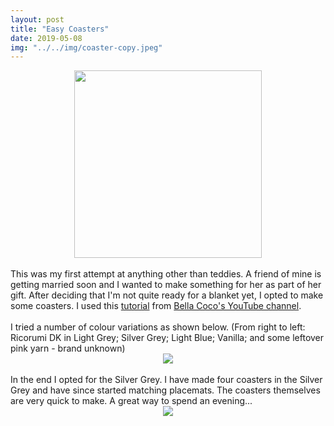 ```yaml
---
layout: post
title: "Easy Coasters"
date: 2019-05-08
img: "../../img/coaster-copy.jpeg"
---
```

<div style="text-align: center"><img src="../../../img/coaster_brown.jpg" width="300"></div>
<br>
This was my first attempt at anything other than teddies. A friend of mine is getting married soon and I wanted to make something for her as part of her gift. After deciding that I'm not quite ready for a blanket yet, I opted to make some coasters. I used this <a href="https://www.youtube.com/watch?v=Ium6UBEEpm0" target="_blank">tutorial</a> from <a href="https://www.youtube.com/user/sa8rah56" target="_blank">Bella Coco's YouTube channel</a>.
<br>
<br>
I tried a number of colour variations as shown below. (From right to left: Ricorumi DK in Light Grey; Silver Grey; Light Blue; Vanilla; and some leftover pink yarn - brand unknown)
<div style="text-align: center"><img src="../../../img/coasters1.jpeg" class="responsive"></div>
<br>
In the end I opted for the Silver Grey. I have made four coasters in the Silver Grey and have since started matching placemats. The coasters themselves are very quick to make. A great way to spend an evening...
<div style="text-align: center"><img src="../../../img/coasters3.jpeg" class="responsive"></div>
<br>

